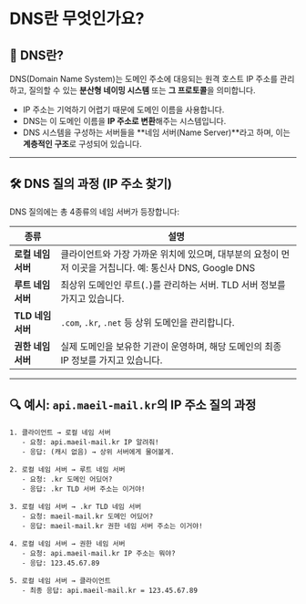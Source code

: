 # DNS란 무엇인가요?

## 📌 DNS란?

DNS(Domain Name System)는 도메인 주소에 대응되는 원격 호스트 IP 주소를 관리하고, 질의할 수 있는 **분산형 네이밍 시스템** 또는 **그 프로토콜**을 의미합니다.

- IP 주소는 기억하기 어렵기 때문에 도메인 이름을 사용합니다.
- DNS는 이 도메인 이름을 **IP 주소로 변환**해주는 시스템입니다.
- DNS 시스템을 구성하는 서버들을 **네임 서버(Name Server)**라고 하며, 이는 **계층적인 구조**로 구성되어 있습니다.

---

## 🛠️ DNS 질의 과정 (IP 주소 찾기)

DNS 질의에는 총 4종류의 네임 서버가 등장합니다:

| 종류               | 설명                                                                                                     |
| ------------------ | -------------------------------------------------------------------------------------------------------- |
| **로컬 네임 서버** | 클라이언트와 가장 가까운 위치에 있으며, 대부분의 요청이 먼저 이곳을 거칩니다. 예: 통신사 DNS, Google DNS |
| **루트 네임 서버** | 최상위 도메인인 루트(`.`)를 관리하는 서버. TLD 서버 정보를 가지고 있습니다.                              |
| **TLD 네임 서버**  | `.com`, `.kr`, `.net` 등 상위 도메인을 관리합니다.                                                       |
| **권한 네임 서버** | 실제 도메인을 보유한 기관이 운영하며, 해당 도메인의 최종 IP 정보를 가지고 있습니다.                      |

---

## 🔍 예시: `api.maeil-mail.kr`의 IP 주소 질의 과정

```text
1. 클라이언트 → 로컬 네임 서버
   - 요청: api.maeil-mail.kr IP 알려줘!
   - 응답: (캐시 없음) → 상위 서버에게 물어볼게.

2. 로컬 네임 서버 → 루트 네임 서버
   - 요청: .kr 도메인 어딨어?
   - 응답: .kr TLD 서버 주소는 이거야!

3. 로컬 네임 서버 → .kr TLD 네임 서버
   - 요청: maeil-mail.kr 도메인 어딨어?
   - 응답: maeil-mail.kr 권한 네임 서버 주소는 이거야!

4. 로컬 네임 서버 → 권한 네임 서버
   - 요청: api.maeil-mail.kr IP 주소는 뭐야?
   - 응답: 123.45.67.89

5. 로컬 네임 서버 → 클라이언트
   - 최종 응답: api.maeil-mail.kr = 123.45.67.89
```
